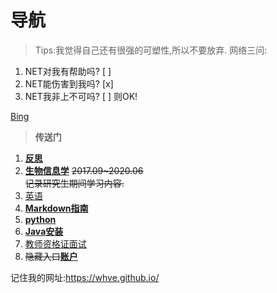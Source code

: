 # **导航**   

> Tips:我觉得自己还有很强的可塑性,所以不要放弃.
网络三问:
1. NET对我有帮助吗?		[ ]
1. NET能伤害到我吗?		[x]
1. NET我非上不可吗?		[ ]		则OK!

[Bing](https://cn.bing.com/)

>  **传送门**
1. [**反思**](https://whve.github.io/a/note/)
1. [**生物信息学**](https://whve.github.io/a/bio/)  ~~2017.09~2020.06  
记录研究生期间学习内容.~~
1. [英语](https://whve.github.io/a/eng/)
1. [**Markdown指南**](https://whve.github.io/a/markdown/)
1. [**python**](https://whve.github.io/a/python/)
1. [**Java安装**](https://whve.github.io/a/Java/)
1. [教师资格证面试](https://whve.github.io/a/teacher)
1. ~~隐藏入口~~[**账户**](https://whve.github.io/a/mima/)

记住我的网址:https://whve.github.io/